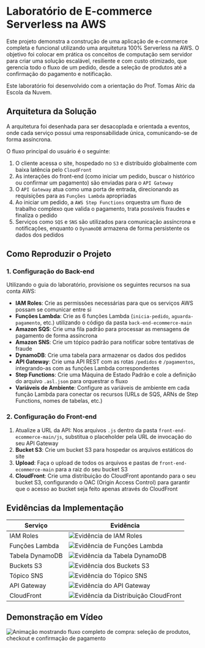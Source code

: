 # Laboratório de E-commerce Serverless na AWS

Este projeto demonstra a construção de uma aplicação de e-commerce completa e funcional utilizando uma arquitetura 100% Serverless na AWS. O objetivo foi colocar em prática os conceitos de computação sem servidor para criar uma solução escalável, resiliente e com custo otimizado, que gerencia todo o fluxo de um pedido, desde a seleção de produtos até a confirmação do pagamento e notificação.

Este laboratório foi desenvolvido com a orientação do Prof. Tomas Alric da Escola da Nuvem.

## Arquitetura da Solução

A arquitetura foi desenhada para ser desacoplada e orientada a eventos, onde cada serviço possui uma responsabilidade única, comunicando-se de forma assíncrona.

O fluxo principal do usuário é o seguinte:

1. O cliente acessa o site, hospedado no `S3` e distribuído globalmente com baixa latência pelo `CloudFront`
2. As interações do front-end (como iniciar um pedido, buscar o histórico ou confirmar um pagamento) são enviadas para o `API Gateway`
3. O `API Gateway` atua como uma porta de entrada, direcionando as requisições para as `Funções Lambda` apropriadas
4. Ao iniciar um pedido, a `AWS Step Functions` orquestra um fluxo de trabalho complexo que valida o pagamento, trata possíveis fraudes e finaliza o pedido
5. Serviços como `SQS` e `SNS` são utilizados para comunicação assíncrona e notificações, enquanto o `DynamoDB` armazena de forma persistente os dados dos pedidos

## Como Reproduzir o Projeto

### 1. Configuração do Back-end

Utilizando o guia do laboratório, provisione os seguintes recursos na sua conta AWS:

- **IAM Roles**: Crie as permissões necessárias para que os serviços AWS possam se comunicar entre si
- **Funções Lambda**: Crie as 6 funções Lambda (`inicia-pedido`, `aguarda-pagamento`, etc.) utilizando o código da pasta `back-end-ecommerce-main`
- **Amazon SQS**: Crie uma fila padrão para processar as mensagens de pagamento de forma assíncrona
- **Amazon SNS**: Crie um tópico padrão para notificar sobre tentativas de fraude
- **DynamoDB**: Crie uma tabela para armazenar os dados dos pedidos
- **API Gateway**: Crie uma API REST com as rotas `/pedidos` e `/pagamentos`, integrando-as com as funções Lambda correspondentes
- **Step Functions**: Crie uma Máquina de Estado Padrão e cole a definição do arquivo `.asl.json` para orquestrar o fluxo
- **Variáveis de Ambiente**: Configure as variáveis de ambiente em cada função Lambda para conectar os recursos (URLs de SQS, ARNs de Step Functions, nomes de tabelas, etc.)

### 2. Configuração do Front-end

1. Atualize a URL da API: Nos arquivos `.js` dentro da pasta `front-end-ecommerce-main/js`, substitua o placeholder pela URL de invocação do seu API Gateway
2. **Bucket S3**: Crie um bucket S3 para hospedar os arquivos estáticos do site
3. **Upload**: Faça o upload de todos os arquivos e pastas de `front-end-ecommerce-main` para a raiz do seu bucket S3
4. **CloudFront**: Crie uma distribuição do CloudFront apontando para o seu bucket S3, configurando o OAC (Origin Access Control) para garantir que o acesso ao bucket seja feito apenas através do CloudFront

## Evidências da Implementação

| Serviço           | Evidência                                                                 |
|--------------------|---------------------------------------------------------------------------|
| IAM Roles         | ![Evidência de IAM Roles](./evidencias/iam-roles.png)                    |
| Funções Lambda    | ![Evidência de Funções Lambda](./evidencias/funcoes-lambda.png)          |
| Tabela DynamoDB   | ![Evidência da Tabela DynamoDB](./evidencias/dynamodb.png)               |
| Buckets S3        | ![Evidência dos Buckets S3](./evidencias/s3.png)                        |
| Tópico SNS        | ![Evidência do Tópico SNS](./evidencias/sns.png)                        |
| API Gateway       | ![Evidência do API Gateway](./evidencias/api-gateway.png)               |
| CloudFront        | ![Evidência da Distribuição CloudFront](./evidencias/cloudfront.png)    |

## Demonstração em Vídeo

![Animação mostrando fluxo completo de compra: seleção de produtos, checkout e confirmação de pagamento](evidencias/demo-ecommerce.gif)
